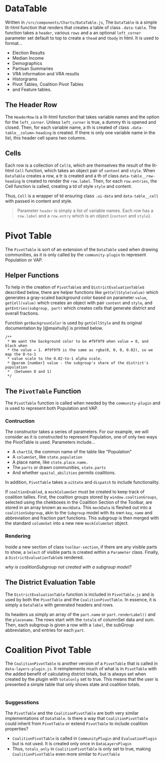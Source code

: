 # DataTable

Written in `/src/components/Charts/DataTable.js`, 
The `DataTable` is a simple lit-html function that renders that creates a 
table of class `.data-table`. The function takes a `header`, various
`rows` and a an optional `left_corner` parameter set default to top
to create a `thead` and `tbody` in html. It is used to format...
- Election Results
- Median Income
- Demographics 
- Partisan Summaries
- VRA information and VRA results
- Historgrams
- Pivot Tables, Coalition Pivot Tables
- and Feature tables. 

## The Header Row

The `HeaderRow` is a lit-html function that takes variable names
and the option for the `left_corner`. Unless `left_corner` is true,
a dummy th is opened and closed. Then, for each variable name, 
a th is created of class `.data-table__column-heading` is created.
If there is only one variable name in the list, this header cell spans
two columns. 

## Cells

Each row is a collection of `Cell`s, which are themselves the result of
the lit-html `Cell` function, which takes an object pair of `content` and
`style`. When `DataTable` creates a row, a tr is created and a th of class
`data-table__row-heading` is created to render the `row.label`. Then, for
each `row.entries`, the Cell function is called, creating a td of
style `style` and content. 

Thus, `Cell` is a wrapper of td ensuring class `.ui-data` and
`data-table__cell` with passed in content and style.

> Parameter `header` is simply a list of variable names. Each row has a
`row.label` and a `row.entry` which is an object {`content` and `style`}.

# Pivot Table

The `PivotTable` is sort of an extension of the `DataTable` used when
drawing communities, as it is only called by the `community-plugin` to
represent Population or VAP. 

## Helper Functions

To help in the creation of `PivotTable`s and `DistrictEvaluationTable`s
described below, there are helper functions like `getCellStyle(value)` which
generates a gray-scaled background color based on parameter `value`, `getCell(value)`
which creates an object with pair `content` and `style`, and `getEntries(subgroup, part)` 
which creates cells that generate district and overall fractions.

Function `getBackgrounColor` is used by `getCellStyle` and its original 
documentation by [@maxhully] is printed below. 

```
/**
 * We want the background color to be #f9f9f9 when value = 0, and black when
 * the value = 1. #f9f9f9 is the same as rgba(0, 0, 0, 0.02), so we map the 0-to-1
 * value scale to the 0.02-to-1 alpha scale.
 * @param {number} value - the subgroup's share of the district's population
 *  (between 0 and 1)
 */
```

## The `PivotTable` Function
The `PivotTable` function is called when needed by the `community-plugin` and 
is used to represent both Population and VAP. 

### Contruction
 
The constructor takes a series of parameters. For our example, we will
consider as it is constructed to represent Population, one of only two
ways the PivotTable is used. Parameters include...
 - A `chartId`, the common name of the table like "Population"
 - A `columnSet`, like `state.population` 
 - A place name, like `state.place.name.`
 - The `parts` or drawn communities, `state.parts` 
 - And whether `spaital_abilities` permits coalitions. 

In addition, `PivotTable` takes a `uiState` and `dispatch` to include functionality.

If `coaltionEnabled`, a `mockColumnSet` must be created to keep track of coalition
tallies. First, the coaltion groups stored by `window.coaltionGroups`, selected
using the chekboxes in the Coalition Section of the Toolbar, are stored in an
array known as `mockData`. This `mockData` is fleshed out into a `coalitionSubgroup`,
akin to the `Subgroup` model with its own `key`, `name` and abbreviation and fraction
part functions. This subgroup is then merged with the standard `columnSet` into a new
new `mockColumnSet` object.

### Rendering

Inside a new section of class `toolbar-section`, if there are any visible parts to show,
a `Select` of visible parts is created within a `Parameter` class. Finally, a 
`DistrictEvaluationTable`is rendered. 

_why is coalitionSubgroup not created with a subgroup model?_ 

## The District Evaluation Table

The `DistrictEvaluationTable` function is included in `PivotTable.js` and is used by
both the `PivotTable` and the `CoalitionPivotTable`. In essence, it is simply
a `DataTable` with generated headers and rows. 

Its headers us simply an array of the `part.name` or `part.renderLabel()` and the
`placename`. The rows start with the `total`s of columnSet data and sum. Then,
each subgroup is given a row with a `label`, the subGroup abbreviation, and
entries for each `part`. 

# Coalition Pivot Table

The `CoalitionPivotTable` is another version of a `PivotTable` that is called in 
`data-layers-plugin.js`. It reimplements much of what is in `PivotTable` with the
added benefit of calculating district totals, but is always set when created by the
plugin with `totalonly` set to true. This means that the user is presented a simple table that
only shows state and coalition totals. 

# #

### Suggesstions

The `PivotTable` and the `CoalitionPivotTable` are both very similar
implementations of `DataTable`. Is there a way that `CoalitionPivotTable`
could inherit from `PivotTable` or extend `PivotTable` to include
coalition properties?

- `CoalitionPivotTable` is called in `CommunityPlugin` and
`EvaluationPlugin` but is not used. It is created only once in
`DataLayersPlugin`
- Thus, `totals_only` in `CoalitionPivotTable` is only set to true, 
making `CoalitionPivotTable` even more similar to `PivotTable`
